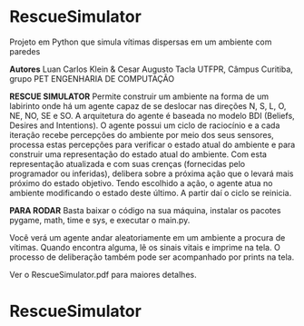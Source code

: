 # RescueSimulator
Projeto em Python que simula vítimas dispersas em um ambiente com paredes

**Autores**
Luan Carlos Klein & Cesar Augusto Tacla
UTFPR, Câmpus Curitiba, grupo PET ENGENHARIA DE COMPUTAÇÃO

**RESCUE SIMULATOR**
Permite construir um ambiente na forma de um labirinto onde há um agente capaz de se deslocar nas direções N, S, L, O, NE, NO, SE e SO. A arquitetura do agente é baseada no modelo BDI (Beliefs, Desires and Intentions). 
O agente possui um ciclo de raciocínio e a cada iteração recebe percepções do ambiente por meio dos seus sensores, processa estas percepções para verificar o estado atual do ambiente e para construir uma representação do estado atual do ambiente. Com esta representação atualizada e com suas crenças (fornecidas pelo programador ou inferidas), delibera sobre a próxima ação que o levará mais próximo do estado objetivo. Tendo escolhido a ação, o agente atua no ambiente modificando o estado deste último. A partir daí o ciclo se reinicia.

**PARA RODAR**
Basta baixar o código na sua máquina, instalar os pacotes pygame, math, time e sys, e executar o main.py.

Você verá um agente andar aleatoriamente em um ambiente a procura de vítimas. Quando encontra alguma, lê os sinais vitais e imprime na tela. 
O processo de deliberação também pode ser acompanhado por prints na tela.

Ver o RescueSimulator.pdf para maiores detalhes.
# RescueSimulator
